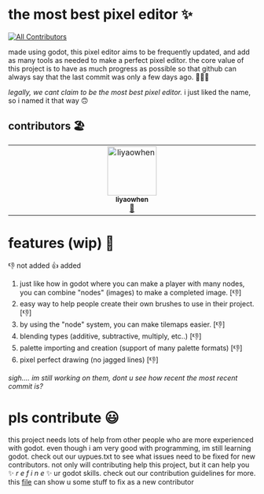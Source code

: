 # the most best pixel editor ✨
<!-- ALL-CONTRIBUTORS-BADGE:START - Do not remove or modify this section -->
[![All Contributors](https://img.shields.io/badge/all_contributors-1-orange.svg?style=flat-square)](#contributors-)
<!-- ALL-CONTRIBUTORS-BADGE:END -->

made using godot, this pixel editor aims to be frequently updated, and add as many tools as needed to make a perfect pixel editor. the core value of this project is to have as much progress as possible so that github can always say that the last commit was only a few days ago. 🥳🥳🥳

*legally, we cant claim to be the most best pixel editor.* i just liked the name, so i named it that way 🙃

## contributors 🏖️

<!-- ALL-CONTRIBUTORS-LIST:START - Do not remove or modify this section -->
<!-- prettier-ignore-start -->
<!-- markdownlint-disable -->
<table>
  <tbody>
    <tr>
      <td align="center" valign="top" width="14.28%"><a href="https://github.com/liyaowhen"><img src="https://avatars.githubusercontent.com/u/72400519?v=4?s=100" width="100px;" alt="liyaowhen"/><br /><sub><b>liyaowhen</b></sub></a><br /><a href="#projectManagement-liyaowhen" title="Project Management">📆</a></td>
    </tr>
  </tbody>
</table>

<!-- markdownlint-restore -->
<!-- prettier-ignore-end -->

<!-- ALL-CONTRIBUTORS-LIST:END -->
<!-- prettier-ignore-start -->
<!-- markdownlint-disable -->

<!-- markdownlint-restore -->
<!-- prettier-ignore-end -->

<!-- ALL-CONTRIBUTORS-LIST:END -->

# features (wip) 🤩

👎 not added
👍 added

1. just like how in godot where you can make a player with many nodes, you can combine "nodes" (images) to make a completed image. [👎] 
2. easy way to help people create their own brushes to use in their project. [👎] 
3. by using the "node" system, you can make tilemaps easier. [👎]
4. blending types (additive, subtractive, multiply, etc..) [👎] 
5. palette importing and creation (support of many palette formats) [👎] 
6. pixel perfect drawing (no jagged lines) [👎]

*sigh.... im still working on them, dont u see how recent the most recent commit is?*

# pls contribute 😃

this project needs lots of help from other people who are more experienced with godot. even though i am very good with programming, im still learning godot. check out our uypues.txt to see what issues need to be fixed for new contributors. not only will contributing help this project, but it can help you ✨ *r e f i n e* ✨ ur godot skills. check out our contribution guidelines for more. this [file](uypues.txt) can show u some stuff to fix as a new contributor
